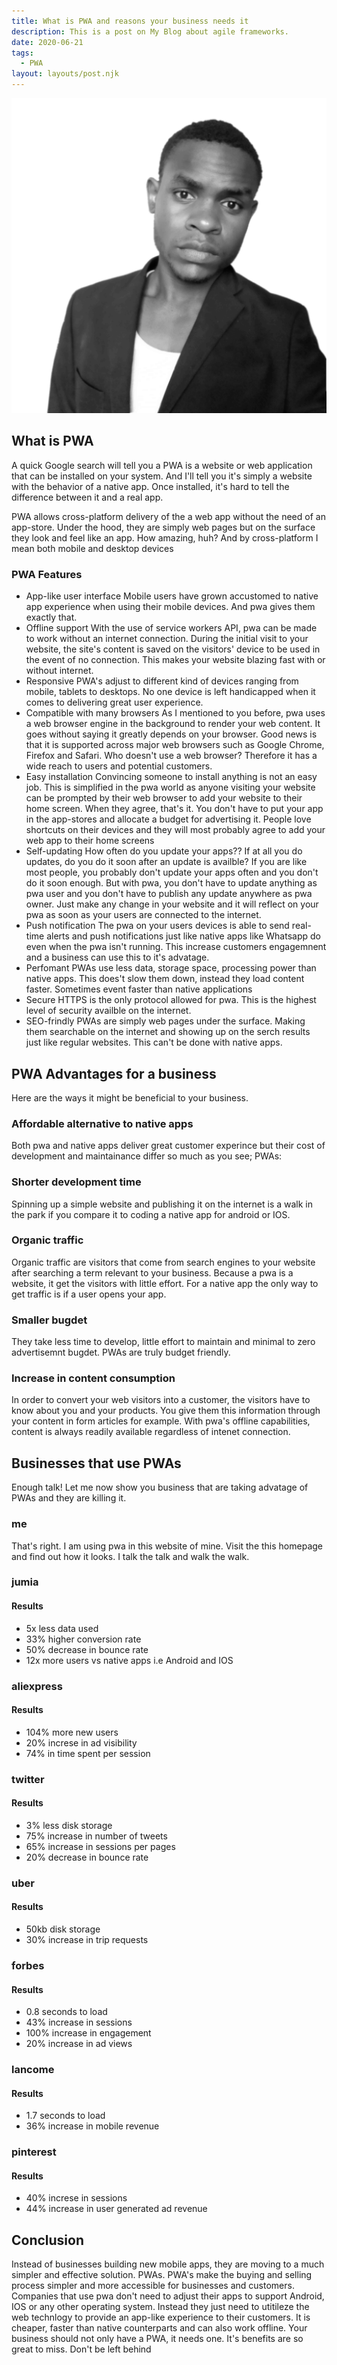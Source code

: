 ```yaml
---
title: What is PWA and reasons your business needs it
description: This is a post on My Blog about agile frameworks.
date: 2020-06-21
tags:
  - PWA
layout: layouts/post.njk
---
```


<img src="/img/lat2-smaller.png"  alt="ronald otieno ">

## What is PWA

A quick Google search will tell you a PWA is a website or web application that can be installed on your system. And I'll tell you it's simply a website with the behavior of a native app. Once installed, it's hard to tell the difference between it and a real app.

PWA allows cross-platform delivery of the a web app without the need of an app-store. Under the hood, they are simply web pages but on the surface they look and feel like an app. How amazing, huh?
And by cross-platform I mean both mobile and desktop devices

### PWA Features

- App-like user interface
  Mobile users have grown accustomed to native app experience when using their mobile devices. And pwa gives them exactly that.
- Offline support
  With the use of service workers API, pwa can be made to work without an internet connection.
  During the initial visit to your website, the site's content is saved on the visitors' device to be used in the event of no connection. This makes your website blazing fast with or without internet.
- Responsive
  PWA's adjust to different kind of devices ranging from mobile, tablets to desktops.
  No one device is left handicapped when it comes to delivering great user experience.
- Compatible with many browsers
  As I mentioned to you before, pwa uses a web browser engine in the background to render your web content. It goes without saying it greatly depends on your browser.
  Good news is that it is supported across major web browsers such as Google Chrome, Firefox and Safari.
  Who doesn't use a web browser? Therefore it has a wide reach to users and potential customers.
- Easy installation
  Convincing someone to install anything is not an easy job. This is simplified in the pwa world as anyone visiting your website can be prompted by their web browser to add your website to their home screen. When they agree, that's it.
  You don't have to put your app in the app-stores and allocate a budget for advertising it.
  People love shortcuts on their devices and they will most probably agree to add your web app to their home screens
- Self-updating
  How often do you update your apps?? If at all you do updates, do you do it soon after an update is availble?
  If you are like most people, you probably don't update your apps often and you don't do it soon enough.
  But with pwa, you don't have to update anything as pwa user and you don't have to publish any update anywhere as pwa owner. Just make any change in your website and it will reflect on your pwa as soon as your users are connected to the internet.
- Push notification
  The pwa on your users devices is able to send real-time alerts and push notifications just like native apps like Whatsapp do even when the pwa isn't running.
  This increase customers engagemnent and a business can use this to it's advatage.
- Perfomant
  PWAs use less data, storage space, processing power than native apps. This does't slow them down, instead they load content faster. Sometimes event faster than native applications
- Secure
  HTTPS is the only protocol allowed for pwa. This is the highest level of security availble on the internet.
- SEO-frindly
  PWAs are simply web pages under the surface. Making them searchable on the internet and showing up on the serch results just like regular websites. This can't be done with native apps.

## PWA Advantages for a business

Here are the ways it might be beneficial to your business.

### Affordable alternative to native apps

Both pwa and native apps deliver great customer experince but their cost of development and maintainance differ so much as you see;
PWAs:

### Shorter development time

Spinning up a simple website and publishing it on the internet is a walk in the park if you compare it to coding a native app for android or IOS.

### Organic traffic

Organic traffic are visitors that come from search engines to your website after searching a term relevant to your business. Because a pwa is a website, it get the visitors with little effort. For a native app the only way to get traffic is if a user opens your app.

### Smaller bugdet

They take less time to develop, little effort to maintain and minimal to zero advertisemnt bugdet. PWAs are truly budget friendly.

### Increase in content consumption

In order to convert your web visitors into a customer, the visitors have to know about you and your products. You give them this information through your content in form articles for example. With pwa's offline capabilities, content is always readily available regardless of intenet connection.

## Businesses that use PWAs

Enough talk! Let me now show you business that are taking advatage of PWAs and they are killing it.

### me

That's right. I am using pwa in this website of mine. Visit the this homepage and find out how it looks.
I talk the talk and walk the walk.

### jumia

#### Results

- 5x less data used
- 33% higher conversion rate
- 50% decrease in bounce rate
- 12x more users vs native apps i.e Android and IOS

### aliexpress

#### Results

- 104% more new users
- 20% increse in ad visibility
- 74% in time spent per session

### twitter

#### Results

- 3% less disk storage
- 75% increase in number of tweets
- 65% increase in sessions per pages
- 20% decrease in bounce rate

### uber

#### Results

- 50kb disk storage
- 30% increase in trip requests

### forbes

#### Results

- 0.8 seconds to load
- 43% increase in sessions
- 100% increase in engagement
- 20% increase in ad views

### lancome

#### Results

- 1.7 seconds to load
- 36% increase in mobile revenue

### pinterest

#### Results

- 40% increse in sessions
- 44% increase in user generated ad revenue

## Conclusion

Instead of businesses building new mobile apps, they are moving to a much simpler and effective solution. PWAs.
PWA's make the buying and selling process simpler and more accessible for businesses and customers.
Companies that use pwa don't need to adjust their apps to support Android, IOS or any other operating system. Instead they just need to utitileze the web technlogy to provide an app-like experience to their customers.
It is cheaper, faster than native counterparts and can also work offline.
Your business should not only have a PWA, it needs one. It's benefits are so great to miss. Don't be left behind

